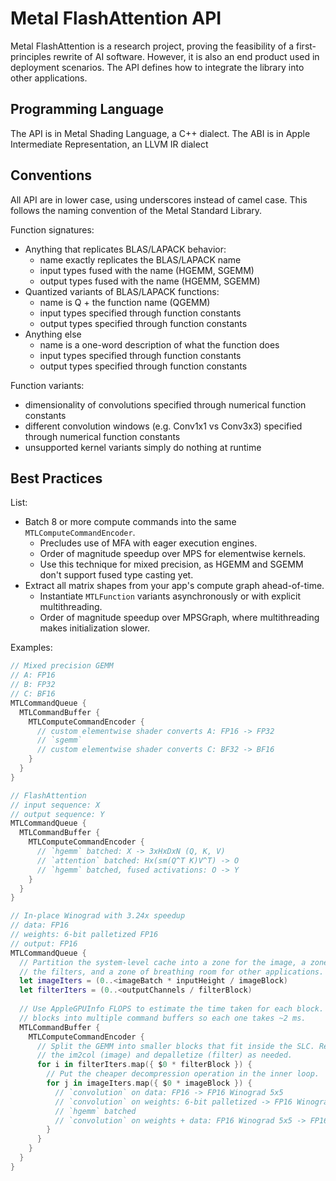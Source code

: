 # Metal FlashAttention API

Metal FlashAttention is a research project, proving the feasibility of a first-principles rewrite of AI software. However, it is also an end product used in deployment scenarios. The API defines how to integrate the library into other applications.

## Programming Language

The API is in Metal Shading Language, a C++ dialect. The ABI is in Apple Intermediate Representation, an LLVM IR dialect

## Conventions

All API are in lower case, using underscores instead of camel case. This follows the naming convention of the Metal Standard Library.

Function signatures:
- Anything that replicates BLAS/LAPACK behavior: 
  - name exactly replicates the BLAS/LAPACK name
  - input types fused with the name (HGEMM, SGEMM)
  - output types fused with the name (HGEMM, SGEMM)
- Quantized variants of BLAS/LAPACK functions:
  - name is Q + the function name (QGEMM)
  - input types specified through function constants
  - output types specified through function constants
- Anything else
  - name is a one-word description of what the function does
  - input types specified through function constants
  - output types specified through function constants
  
Function variants:
  - dimensionality of convolutions specified through numerical function constants
  - different convolution windows (e.g. Conv1x1 vs Conv3x3) specified through numerical function constants
  - unsupported kernel variants simply do nothing at runtime

## Best Practices

List:
- Batch 8 or more compute commands into the same `MTLComputeCommandEncoder`.
  - Precludes use of MFA with eager execution engines.
  - Order of magnitude speedup over MPS for elementwise kernels.
  - Use this technique for mixed precision, as HGEMM and SGEMM don't support fused type casting yet.
- Extract all matrix shapes from your app's compute graph ahead-of-time.
  - Instantiate `MTLFunction` variants asynchronously or with explicit multithreading.
  - Order of magnitude speedup over MPSGraph, where multithreading makes initialization slower.

Examples:

```swift
// Mixed precision GEMM
// A: FP16
// B: FP32
// C: BF16
MTLCommandQueue {
  MTLCommandBuffer {
    MTLComputeCommandEncoder {
      // custom elementwise shader converts A: FP16 -> FP32
      // `sgemm`
      // custom elementwise shader converts C: BF32 -> BF16
    }
  }
}

// FlashAttention
// input sequence: X
// output sequence: Y
MTLCommandQueue {
  MTLCommandBuffer {
    MTLComputeCommandEncoder {
      // `hgemm` batched: X -> 3xHxDxN (Q, K, V)
      // `attention` batched: Hx(sm(Q^T K)V^T) -> O
      // `hgemm` batched, fused activations: O -> Y
    }
  }
}

// In-place Winograd with 3.24x speedup
// data: FP16
// weights: 6-bit palletized FP16
// output: FP16
MTLCommandQueue {
  // Partition the system-level cache into a zone for the image, a zone for
  // the filters, and a zone of breathing room for other applications.
  let imageIters = (0..<imageBatch * inputHeight / imageBlock)
  let filterIters = (0..<outputChannels / filterBlock)
  
  // Use AppleGPUInfo FLOPS to estimate the time taken for each block. Separate
  // blocks into multiple command buffers so each one takes ~2 ms.
  MTLCommandBuffer {
    MTLComputeCommandEncoder {
      // Split the GEMM into smaller blocks that fit inside the SLC. Recompute
      // the im2col (image) and depalletize (filter) as needed.
      for i in filterIters.map({ $0 * filterBlock }) {
        // Put the cheaper decompression operation in the inner loop.
        for j in imageIters.map({ $0 * imageBlock }) {
          // `convolution` on data: FP16 -> FP16 Winograd 5x5
          // `convolution` on weights: 6-bit palletized -> FP16 Winograd 5x5
          // `hgemm` batched
          // `convolution` on weights + data: FP16 Winograd 5x5 -> FP16
        }
      }
    }
  }
}
```
